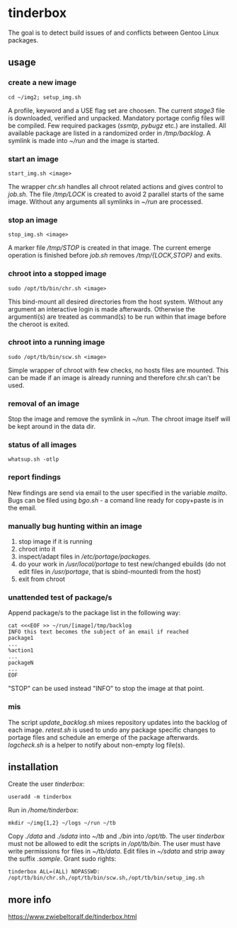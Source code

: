 # tinderbox
The goal is to detect build issues of and conflicts between Gentoo Linux packages.

## usage
### create a new image

    cd ~/img2; setup_img.sh

A profile, keyword and a USE flag set are choosen.
The current *stage3* file is downloaded, verified and unpacked.
Mandatory portage config files will be compiled.
Few required packages (*ssmtp*, *pybugz* etc.) are installed.
All available package are listed in a randomized order in */tmp/backlog*.
A symlink is made into *~/run* and the image is started.

### start an image
    
    start_img.sh <image>

The wrapper *chr.sh* handles all chroot related actions and gives control to *job.sh*.
The file */tmp/LOCK* is created to avoid 2 parallel starts of the same image.
Without any arguments all symlinks in *~/run* are processed.

### stop an image

    stop_img.sh <image>

A marker file */tmp/STOP* is created in that image.
The current emerge operation is finished before *job.sh* removes */tmp/{LOCK,STOP}* and exits.

### chroot into a stopped image
    
    sudo /opt/tb/bin/chr.sh <image>

This bind-mount all desired directories from the host system. Without any argument an interactive login is made afterwards. Otherwise the argumenti(s) are treated as command(s) to be run within that image before the cheroot is exited.

### chroot into a running image
    
    sudo /opt/tb/bin/scw.sh <image>

Simple wrapper of chroot with few checks, no hosts files are mounted. This can be made if an image is already running and therefore chr.sh can't be used.

### removal of an image
Stop the image and remove the symlink in *~/run*.
The chroot image itself will be kept around in the data dir.

### status of all images

    whatsup.sh -otlp

### report findings
New findings are send via email to the user specified in the variable *mailto*.
Bugs can be filed using *bgo.sh* - a comand line ready for copy+paste is in the email.

### manually bug hunting within an image
1. stop image if it is running
2. chroot into it
3. inspect/adapt files in */etc/portage/packages.*
4. do your work in */usr/local/portage* to test new/changed ebuilds (do not edit files in */usr/portage*, that is sbind-mountedi from the host)
5. exit from chroot

### unattended test of package/s
Append package/s to the package list in the following way:
    
    cat <<<EOF >> ~/run/[image]/tmp/backlog
    INFO this text becomes the subject of an email if reached
    package1
    ...
    %action1
    ...
    packageN
    ...
    EOF

"STOP" can be used instead "INFO" to stop the image at that point.

### mis
The script *update_backlog.sh* mixes repository updates into the backlog of each image. *retest.sh* is used to undo any package specific changes to portage files and schedule an emerge of the package afterwards. *logcheck.sh* is a helper to notify about non-empty log file(s).

## installation
Create the user *tinderbox*:

    useradd -m tinderbox
Run in */home/tinderbox*:

    mkdir ~/img{1,2} ~/logs ~/run ~/tb
Copy *./data* and *./sdata* into *~/tb* and *./bin* into */opt/tb*.
The user *tinderbox* must not be allowed to edit the scripts in */opt/tb/bin*.
The user must have write permissions for files in *~/tb/data*.
Edit files in *~/sdata* and strip away the suffix *.sample*.
Grant sudo rights:

    tinderbox ALL=(ALL) NOPASSWD: /opt/tb/bin/chr.sh,/opt/tb/bin/scw.sh,/opt/tb/bin/setup_img.sh

## more info
https://www.zwiebeltoralf.de/tinderbox.html

